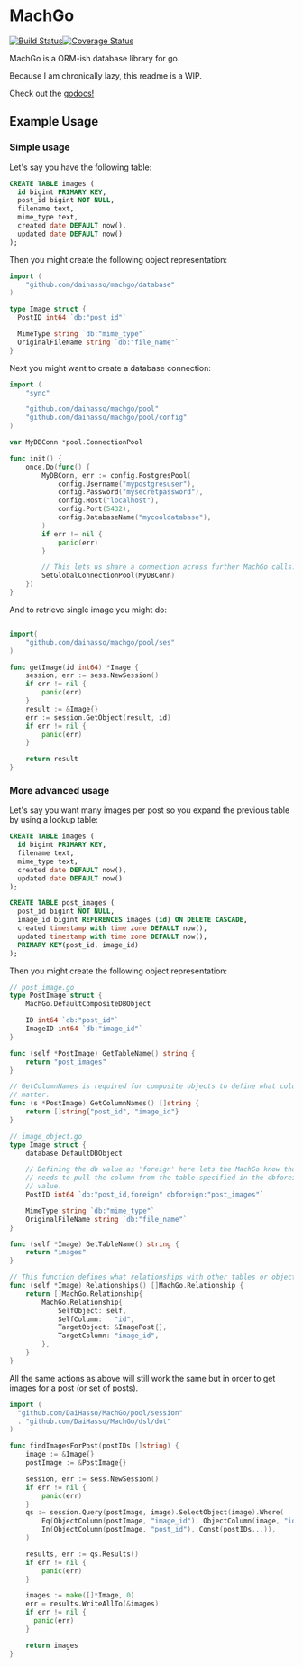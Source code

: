 # MachGo
[![Build Status](https://travis-ci.com/DaiHasso/MachGo.svg?branch=master)](https://travis-ci.com/DaiHasso/MachGo)[![Coverage Status](https://coveralls.io/repos/github/DaiHasso/MachGo/badge.svg?branch=master)](https://coveralls.io/github/DaiHasso/MachGo?branch=master)

MachGo is a ORM-ish database library for go.

Because I am chronically lazy, this readme is a WIP.

Check out the [godocs!](https://godoc.org/github.com/DaiHasso/MachGo)

## Example Usage
### Simple usage

Let's say you have the following table:
``` sql
CREATE TABLE images (
  id bigint PRIMARY KEY,
  post_id bigint NOT NULL,
  filename text,
  mime_type text,
  created date DEFAULT now(),
  updated date DEFAULT now()
);
```

Then you might create the following object representation:
``` go
import (
    "github.com/daihasso/machgo/database"
)

type Image struct {
  PostID int64 `db:"post_id"`

  MimeType string `db:"mime_type"`
  OriginalFileName string `db:"file_name"`
}
```

Next you might want to create a database connection:
``` go
import (
    "sync"

    "github.com/daihasso/machgo/pool"
    "github.com/daihasso/machgo/pool/config"
)

var MyDBConn *pool.ConnectionPool

func init() {
    once.Do(func() {
        MyDBConn, err := config.PostgresPool(
            config.Username("mypostgresuser"),
            config.Password("mysecretpassword"),
            config.Host("localhost"),
            config.Port(5432),
            config.DatabaseName("mycooldatabase"),
        )
        if err != nil {
            panic(err)
        }

        // This lets us share a connection across further MachGo calls.
        SetGlobalConnectionPool(MyDBConn)
    })
}
```

And to retrieve single image you might do:
``` go

import(
    "github.com/daihasso/machgo/pool/ses"
)

func getImage(id int64) *Image {
    session, err := sess.NewSession()
    if err != nil {
        panic(err)
    }
    result := &Image{}
    err := session.GetObject(result, id)
    if err != nil {
        panic(err)
    }

    return result
}
```

### More advanced usage
Let's say you want many images per post so you expand the previous table by
using a lookup table:
``` sql
CREATE TABLE images (
  id bigint PRIMARY KEY,
  filename text,
  mime_type text,
  created date DEFAULT now(),
  updated date DEFAULT now()
);

CREATE TABLE post_images (
  post_id bigint NOT NULL,
  image_id bigint REFERENCES images (id) ON DELETE CASCADE,
  created timestamp with time zone DEFAULT now(),
  updated timestamp with time zone DEFAULT now(),
  PRIMARY KEY(post_id, image_id)
);
```

Then you might create the following object representation:
``` go
// post_image.go
type PostImage struct {
    MachGo.DefaultCompositeDBObject

    ID int64 `db:"post_id"`
    ImageID int64 `db:"image_id"`
}

func (self *PostImage) GetTableName() string {
    return "post_images"
}

// GetColumnNames is required for composite objects to define what columns
// matter.
func (s *PostImage) GetColumnNames() []string {
    return []string{"post_id", "image_id"}
}

// image_object.go
type Image struct {
    database.DefaultDBObject

    // Defining the db value as 'foreign' here lets the MachGo know that it
    // needs to pull the column from the table specified in the dbforeign tag
    // value.
    PostID int64 `db:"post_id,foreign" dbforeign:"post_images"`

    MimeType string `db:"mime_type"`
    OriginalFileName string `db:"file_name"`
}

func (self *Image) GetTableName() string {
    return "images"
}

// This function defines what relationships with other tables or objects
func (self *Image) Relationships() []MachGo.Relationship {
    return []MachGo.Relationship{
        MachGo.Relationship{
            SelfObject: self,
            SelfColumn:   "id",
            TargetObject: &ImagePost{},
            TargetColumn: "image_id",
        },
    }
}
```

All the same actions as above will still work the same but in order to get
images for a post (or set of posts).
``` go
import (
  "github.com/DaiHasso/MachGo/pool/session"
  . "github.com/DaiHasso/MachGo/dsl/dot"
)

func findImagesForPost(postIDs []string) {
    image := &Image{}
    postImage := &PostImage{}

    session, err := sess.NewSession()
    if err != nil {
        panic(err)
    }
    qs := session.Query(postImage, image).SelectObject(image).Where(
        Eq(ObjectColumn(postImage, "image_id"), ObjectColumn(image, "id")),
        In(ObjectColumn(postImage, "post_id"), Const(postIDs...)),
    )

    results, err := qs.Results()
    if err != nil {
        panic(err)
    }

    images := make([]*Image, 0)
    err = results.WriteAllTo(&images)
    if err != nil {
      panic(err)
    }

    return images
}
```

